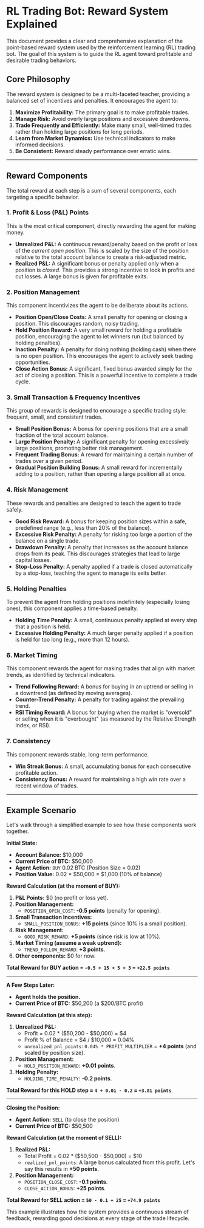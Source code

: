 # RL Trading Bot: Reward System Explained

This document provides a clear and comprehensive explanation of the point-based reward system used by the reinforcement learning (RL) trading bot. The goal of this system is to guide the RL agent toward profitable and desirable trading behaviors.

## Core Philosophy

The reward system is designed to be a multi-faceted teacher, providing a balanced set of incentives and penalties. It encourages the agent to:

1.  **Maximize Profitability:** The primary goal is to make profitable trades.
2.  **Manage Risk:** Avoid overly large positions and excessive drawdowns.
3.  **Trade Frequently and Efficiently:** Make many small, well-timed trades rather than holding large positions for long periods.
4.  **Learn from Market Dynamics:** Use technical indicators to make informed decisions.
5.  **Be Consistent:** Reward steady performance over erratic wins.

---

## Reward Components

The total reward at each step is a sum of several components, each targeting a specific behavior.

### 1. Profit & Loss (P&L) Points

This is the most critical component, directly rewarding the agent for making money.

-   **Unrealized P&L:** A continuous reward/penalty based on the profit or loss of the *current open position*. This is scaled by the size of the position relative to the total account balance to create a risk-adjusted metric.
-   **Realized P&L:** A significant bonus or penalty applied only when a position is *closed*. This provides a strong incentive to lock in profits and cut losses. A large bonus is given for profitable exits.

### 2. Position Management

This component incentivizes the agent to be deliberate about its actions.

-   **Position Open/Close Costs:** A small penalty for opening or closing a position. This discourages random, noisy trading.
-   **Hold Position Reward:** A very small reward for holding a profitable position, encouraging the agent to let winners run (but balanced by holding penalties).
-   **Inaction Penalty:** A penalty for doing nothing (holding cash) when there is no open position. This encourages the agent to actively seek trading opportunities.
-   **Close Action Bonus:** A significant, fixed bonus awarded simply for the act of closing a position. This is a powerful incentive to complete a trade cycle.

### 3. Small Transaction & Frequency Incentives

This group of rewards is designed to encourage a specific trading style: frequent, small, and consistent trades.

-   **Small Position Bonus:** A bonus for opening positions that are a small fraction of the total account balance.
-   **Large Position Penalty:** A significant penalty for opening excessively large positions, promoting better risk management.
-   **Frequent Trading Bonus:** A reward for maintaining a certain number of trades over a given period.
-   **Gradual Position Building Bonus:** A small reward for incrementally adding to a position, rather than opening a large position all at once.

### 4. Risk Management

These rewards and penalties are designed to teach the agent to trade safely.

-   **Good Risk Reward:** A bonus for keeping position sizes within a safe, predefined range (e.g., less than 20% of the balance).
-   **Excessive Risk Penalty:** A penalty for risking too large a portion of the balance on a single trade.
-   **Drawdown Penalty:** A penalty that increases as the account balance drops from its peak. This discourages strategies that lead to large capital losses.
-   **Stop-Loss Penalty:** A penalty applied if a trade is closed automatically by a stop-loss, teaching the agent to manage its exits better.

### 5. Holding Penalties

To prevent the agent from holding positions indefinitely (especially losing ones), this component applies a time-based penalty.

-   **Holding Time Penalty:** A small, continuous penalty applied at every step that a position is held.
-   **Excessive Holding Penalty:** A much larger penalty applied if a position is held for too long (e.g., more than 12 hours).

### 6. Market Timing

This component rewards the agent for making trades that align with market trends, as identified by technical indicators.

-   **Trend Following Reward:** A bonus for buying in an uptrend or selling in a downtrend (as defined by moving averages).
-   **Counter-Trend Penalty:** A penalty for trading against the prevailing trend.
-   **RSI Timing Reward:** A bonus for buying when the market is "oversold" or selling when it is "overbought" (as measured by the Relative Strength Index, or RSI).

### 7. Consistency

This component rewards stable, long-term performance.

-   **Win Streak Bonus:** A small, accumulating bonus for each consecutive profitable action.
-   **Consistency Bonus:** A reward for maintaining a high win rate over a recent window of trades.

---

## Example Scenario

Let's walk through a simplified example to see how these components work together.

**Initial State:**
-   **Account Balance:** $10,000
-   **Current Price of BTC:** $50,000
-   **Agent Action:** `BUY` 0.02 BTC (Position Size = 0.02)
-   **Position Value:** 0.02 * $50,000 = $1,000 (10% of balance)

**Reward Calculation (at the moment of BUY):**

1.  **P&L Points:** $0 (no profit or loss yet).
2.  **Position Management:**
    -   `POSITION_OPEN_COST`: **-0.5 points** (penalty for opening).
3.  **Small Transaction Incentives:**
    -   `SMALL_POSITION_BONUS`: **+15 points** (since 10% is a small position).
4.  **Risk Management:**
    -   `GOOD_RISK_REWARD`: **+5 points** (since risk is low at 10%).
5.  **Market Timing (assume a weak uptrend):**
    -   `TREND_FOLLOW_REWARD`: **+3 points**.
6.  **Other components:** $0 for now.

**Total Reward for BUY action = `-0.5 + 15 + 5 + 3` = `+22.5 points`**

---

**A Few Steps Later:**

-   **Agent holds the position.**
-   **Current Price of BTC:** $50,200 (a $200/BTC profit)

**Reward Calculation (at this step):**

1.  **Unrealized P&L:**
    -   Profit = 0.02 * ($50,200 - $50,000) = $4
    -   Profit % of Balance = $4 / $10,000 = 0.04%
    -   `unrealized_pnl_points`: `0.04% * PROFIT_MULTIPLIER` = **+4 points** (and scaled by position size).
2.  **Position Management:**
    -   `HOLD_POSITION_REWARD`: **+0.01 points**.
3.  **Holding Penalty:**
    -   `HOLDING_TIME_PENALTY`: **-0.2 points**.

**Total Reward for this HOLD step = `4 + 0.01 - 0.2` = `+3.81 points`**

---

**Closing the Position:**

-   **Agent Action:** `SELL` (to close the position)
-   **Current Price of BTC:** $50,500

**Reward Calculation (at the moment of SELL):**

1.  **Realized P&L:**
    -   Total Profit = 0.02 * ($50,500 - $50,000) = $10
    -   `realized_pnl_points`: A large bonus calculated from this profit. Let's say this results in **+50 points**.
2.  **Position Management:**
    -   `POSITION_CLOSE_COST`: **-0.1 points**.
    -   `CLOSE_ACTION_BONUS`: **+25 points**.

**Total Reward for SELL action = `50 - 0.1 + 25` = `+74.9 points`**

This example illustrates how the system provides a continuous stream of feedback, rewarding good decisions at every stage of the trade lifecycle.
